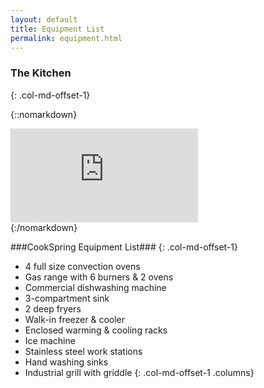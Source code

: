 ```yaml
---
layout: default
title: Equipment List
permalink: equipment.html
---
```


### The Kitchen ###
{: .col-md-offset-1}

{::nomarkdown}
<div class="col-md-offset-1 col-md-10 embed-responsive embed-responsive-16by9">
<iframe src="https://www.flickr.com/photos/127890613@N02/sets/72157649827402161/player" frameborder="0" allowfullscreen webkitallowfullscreen mozallowfullscreen oallowfullscreen msallowfullscreen></iframe>
</div>
{:/nomarkdown}

###CookSpring Equipment List###
{: .col-md-offset-1}
- 4 full size convection ovens
- Gas range with 6 burners & 2 ovens
- Commercial dishwashing machine
- 3-compartment sink
- 2 deep fryers 
- Walk-in freezer & cooler
- Enclosed warming & cooling racks
- Ice machine
- Stainless steel work stations
- Hand washing sinks
- Industrial grill with griddle
{: .col-md-offset-1 .columns}